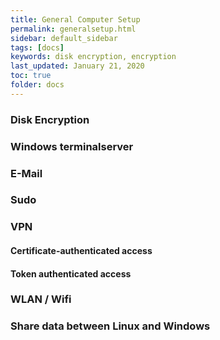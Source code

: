 ```yaml
---
title: General Computer Setup 
permalink: generalsetup.html
sidebar: default_sidebar
tags: [docs]
keywords: disk encryption, encryption
last_updated: January 21, 2020
toc: true
folder: docs
---
```


### Disk Encryption

### Windows terminalserver

### E-Mail

### Sudo

### VPN

#### Certificate-authenticated access

#### Token authenticated access

### WLAN / Wifi

### Share data between Linux and Windows

